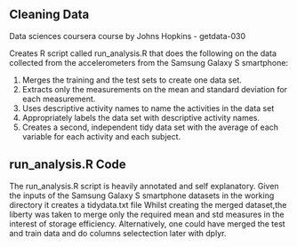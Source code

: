 ## Cleaning Data
Data sciences coursera course by Johns Hopkins - getdata-030

Creates R script called run_analysis.R that does the following on the data collected from the accelerometers 
from the Samsung Galaxy S smartphone:
 1. Merges the training and the test sets to create one data set.
 2. Extracts only the measurements on the mean and standard deviation for each measurement.
 3. Uses descriptive activity names to name the activities in the data set
 4. Appropriately labels the data set with descriptive activity names.
 5. Creates a second, independent tidy data set with the average of each variable for each activity and each subject.

## run_analysis.R Code
The run_analysis.R script is heavily annotated and self explanatory.
Given the inputs of the Samsung Galaxy S smartphone datasets in the working directory it creates a tidydata.txt file
Whilst creating the merged dataset,the liberty was taken to merge only the required mean and std measures in the interest of storage efficiency. Alternatively, one could have merged the test and train data and do columns selectection later with dplyr.
